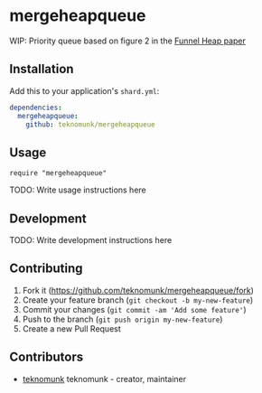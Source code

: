 # mergeheapqueue

WIP: Priority queue based on figure 2 in the [Funnel Heap paper](http://tildeweb.au.dk/au121/papers/alcomft-tr-02-136.pdf)

## Installation

Add this to your application's `shard.yml`:

```yaml
dependencies:
  mergeheapqueue:
    github: teknomunk/mergeheapqueue
```

## Usage

```crystal
require "mergeheapqueue"
```

TODO: Write usage instructions here

## Development

TODO: Write development instructions here

## Contributing

1. Fork it (<https://github.com/teknomunk/mergeheapqueue/fork>)
2. Create your feature branch (`git checkout -b my-new-feature`)
3. Commit your changes (`git commit -am 'Add some feature'`)
4. Push to the branch (`git push origin my-new-feature`)
5. Create a new Pull Request

## Contributors

- [teknomunk](https://github.com/your-github-user) teknomunk - creator, maintainer
